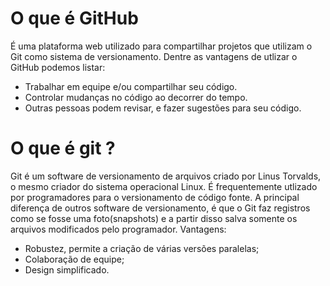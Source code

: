 
# O que é GitHub

É uma plataforma web utilizado para compartilhar projetos que utilizam o Git como sistema de versionamento.
Dentre as vantagens de utlizar o GitHub podemos listar:
- Trabalhar em equipe e/ou compartilhar seu código.
- Controlar mudanças no código ao decorrer do tempo.
- Outras pessoas podem revisar, e fazer sugestões para seu código.

# O que é git ?

Git é um software de versionamento de arquivos criado por Linus Torvalds, o mesmo criador do sistema operacional Linux.
É frequentemente utlizado por programadores para o versionamento de código fonte. A principal diferença de outros software de versionamento, é que o Git faz registros como se fosse uma foto(snapshots) e a partir disso salva somente os arquivos modificados pelo programador. 
Vantagens:
- Robustez, permite a criação de várias versões paralelas;
- Colaboração de equipe;
- Design simplificado.  
